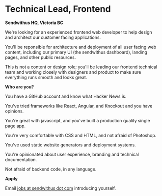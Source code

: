 # Technical Lead, Frontend

__Sendwithus HQ, Victoria BC__

We're looking for an experienced frontend web developer to help design and architect our customer facing applications. 

You'll be reponsible for architecture and deployment of all user facing web content, including our primary UI (the sendwithus dashboard), landing pages, and other public resources.

This is not a content or design role; you'll be leading our frontend technical team and
working closely with designers and product to make sure everything runs smooth and looks great.

__Who are you?__

You have a GitHub account and know what Hacker News is.

You've tried frameworks like React, Angular, and Knockout and you have opinions.

You're great with javascript, and you've built a production quality single page app.

You're very comfortable with CSS and HTML, and not afraid of Photoshop.

You've used static website generators and deployment systems.

You're opinionated about user experience, branding and technical documentation.

Not afraid of backend code, in any language.

__Apply__

Email [jobs at sendwithus dot com](mailto:jobs@sendwithus.com) introducing yourself.
